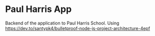 # Paul Harris App

Backend of the application to Paul Harris School. Using https://dev.to/santypk4/bulletproof-node-js-project-architecture-4epf